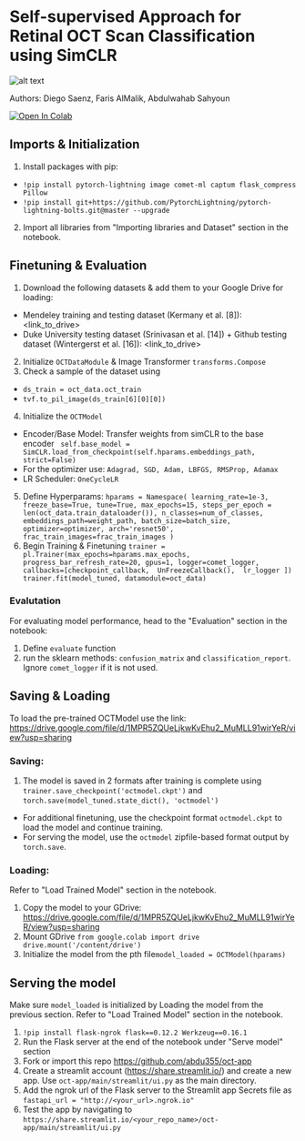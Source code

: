 # Self-supervised Approach for Retinal OCT Scan Classification using SimCLR

![alt text](https://mbzuai.ac.ae/application/themes/mbzuai/dist/images/mbzuai_logo.png)

Authors: Diego Saenz, Faris AlMalik, Abdulwahab Sahyoun 



[![Open In Colab](https://colab.research.google.com/assets/colab-badge.svg)](https://colab.research.google.com/github/abdu355/ml701_project_grp20/blob/main/ml701_Proj_Final.ipynb)

## Imports & Initialization
1. Install packages with pip: 
  * `!pip install pytorch-lightning image comet-ml captum flask_compress Pillow`
  * `!pip install git+https://github.com/PytorchLightning/pytorch-lightning-bolts.git@master --upgrade`
2. Import all libraries from "Importing libraries and Dataset" section in the notebook.

## Finetuning & Evaluation
1. Download the following datasets & add them to your Google Drive for loading:
  - Mendeley training and testing dataset (Kermany et al. [8]): <link_to_drive>
  - Duke University testing dataset (Srinivasan et al. [14]) + Github testing dataset (Wintergerst et al. [16]): <link_to_drive>
2. Initialize `OCTDataModule` & Image Transformer `transforms.Compose`
3. Check a sample of the dataset using 
  * `ds_train = oct_data.oct_train` 
  * `tvf.to_pil_image(ds_train[6][0][0])`
4. Initialize the `OCTModel`
  * Encoder/Base Model: Transfer weights from simCLR to the base encoder ` self.base_model = SimCLR.load_from_checkpoint(self.hparams.embeddings_path, strict=False)`   
  * For the optimizer use: `Adagrad, SGD, Adam, LBFGS, RMSProp, Adamax` 
  * LR Scheduler: `OneCycleLR`
5. Define Hyperparams:
`hparams = Namespace(
    learning_rate=1e-3,
    freeze_base=True,
    tune=True,
    max_epochs=15,
    steps_per_epoch = len(oct_data.train_dataloader()),
    n_classes=num_of_classes,
    embeddings_path=weight_path,
    batch_size=batch_size,
    optimizer=optimizer,
    arch='resnet50',
    frac_train_images=frac_train_images
)`
6. Begin Training & Finetuning 
`trainer = pl.Trainer(max_epochs=hparams.max_epochs,
                     progress_bar_refresh_rate=20,
                     gpus=1,
                     logger=comet_logger,
                     callbacks=[checkpoint_callback, 
                                UnFreezeCallback(), 
                                lr_logger ])
trainer.fit(model_tuned, datamodule=oct_data)`

### Evalutation
For evaluating model performance, head to the "Evaluation" section in the notebook:
1. Define `evaluate` function
2. run the sklearn methods: `confusion_matrix` and `classification_report`. Ignore `comet_logger` if it is not used.

## Saving & Loading
To load the pre-trained OCTModel use the link: https://drive.google.com/file/d/1MPR5ZQUeLjkwKvEhu2_MuMLL91wirYeR/view?usp=sharing

### Saving:
1. The model is saved in 2 formats after training is complete using `trainer.save_checkpoint('octmodel.ckpt')` and `torch.save(model_tuned.state_dict(), 'octmodel')`
 * For additional finetuning, use the checkpoint format `octmodel.ckpt` to load the model and continue training. 
 * For serving the model, use the `octmodel` zipfile-based format output by `torch.save`.

### Loading: 
Refer to "Load Trained Model" section in the notebook.
1. Copy the model to your GDrive: https://drive.google.com/file/d/1MPR5ZQUeLjkwKvEhu2_MuMLL91wirYeR/view?usp=sharing
2. Mount GDrive
`from google.colab import drive
drive.mount('/content/drive')`
3. Initialize the model from the pth file`model_loaded = OCTModel(hparams)`


## Serving the model
Make sure `model_loaded` is initialized by Loading the model from the previous section. Refer to "Load Trained Model" section in the notebook.
1. `!pip install flask-ngrok flask==0.12.2 Werkzeug==0.16.1`
2. Run the Flask server at the end of the notebook under "Serve model" section
3. Fork or import this repo https://github.com/abdu355/oct-app
4. Create a streamlit account (https://share.streamlit.io/) and create a new app. Use `oct-app/main/streamlit/ui.py` as the main directory.
5. Add the ngrok url of the Flask server to the Streamlit app Secrets file as `fastapi_url = "http://<your_url>.ngrok.io"`
6. Test the app by navigating to `https://share.streamlit.io/<your_repo_name>/oct-app/main/streamlit/ui.py`
